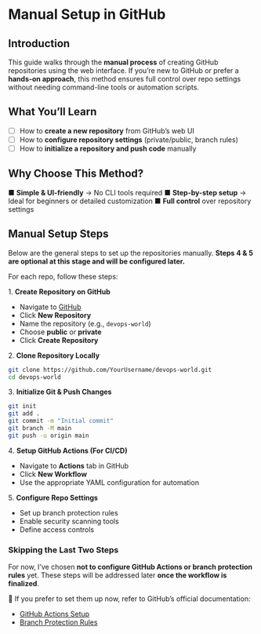 # Manual Setup in GitHub

## Introduction

This guide walks through the **manual process** of creating GitHub repositories using the web interface. If you’re new to GitHub or prefer a **hands-on approach**, this method ensures full control over repo settings without needing command-line tools or automation scripts.

## What You’ll Learn

- [ ] How to **create a new repository** from GitHub’s web UI 
- [ ] How to **configure repository settings** (private/public, branch rules) 
- [ ] How to **initialize a repository and push code** manually

## Why Choose This Method?

■ **Simple & UI-friendly** → No CLI tools required 
■ **Step-by-step setup** → Ideal for beginners or detailed customization 
■ **Full control** over repository settings

## Manual Setup Steps
Below are the general steps to set up the repositories manually. **Steps 4 & 5 are optional at this stage and will be configured later.**  

For each repo, follow these steps:  

1️. **Create Repository on GitHub**  
   - Navigate to [GitHub](https://github.com/)  
   - Click **New Repository**  
   - Name the repository (e.g., `devops-world`)  
   - Choose **public** or **private**  
   - Click **Create Repository**  

2️. **Clone Repository Locally**  
   ```bash
   git clone https://github.com/YourUsername/devops-world.git
   cd devops-world
   ```  

3️. **Initialize Git & Push Changes**  
   ```bash
   git init
   git add .
   git commit -m "Initial commit"
   git branch -M main
   git push -u origin main
   ```

4️. **Setup GitHub Actions (For CI/CD)**  
   - Navigate to **Actions** tab in GitHub  
   - Click **New Workflow**  
   - Use the appropriate YAML configuration for automation  

5️. **Configure Repo Settings**  
   - Set up branch protection rules  
   - Enable security scanning tools  
   - Define access controls  

### **Skipping the Last Two Steps**  
For now, I’ve chosen **not to configure GitHub Actions or branch protection rules** yet. These steps will be addressed later **once the workflow is finalized**.  

📌 If you prefer to set them up now, refer to GitHub’s official documentation:  
- [GitHub Actions Setup](https://docs.github.com/actions)  
- [Branch Protection Rules](https://docs.github.com/en/repositories/configuring-branches-and-merges-in-your-repository/managing-branches-and-merges-in-your-repository/about-branch-protection-rules)  

